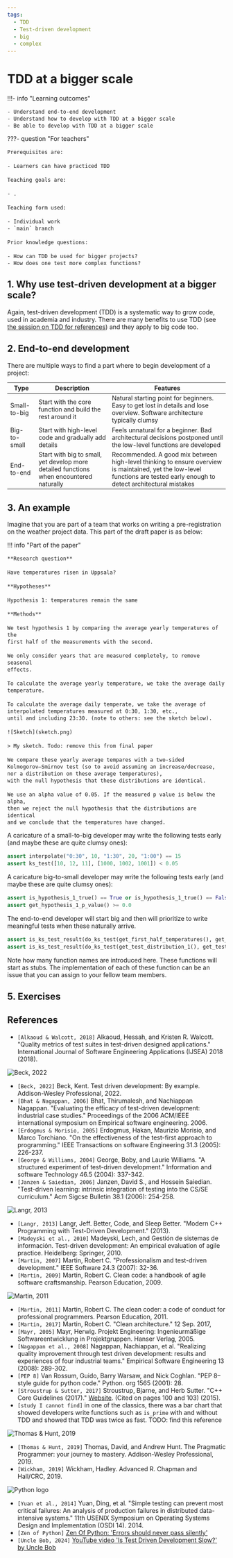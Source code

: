 ```yaml
---
tags:
  - TDD
  - Test-driven development
  - big
  - complex
---
```


# TDD at a bigger scale

!!!- info "Learning outcomes"

    - Understand end-to-end development
    - Understand how to develop with TDD at a bigger scale
    - Be able to develop with TDD at a bigger scale

???- question "For teachers"

    Prerequisites are:

    - Learners can have practiced TDD

    Teaching goals are:

    - .

    Teaching form used:

    - Individual work
    - `main` branch

    Prior knowledge questions:

    - How can TDD be used for bigger projects?
    - How does one test more complex functions?

## 1. Why use test-driven development at a bigger scale?

Again, test-driven development (TDD) is a systematic way to grow code,
used in academia and industry. There are many benefits to use TDD (see
[the session on TDD for references](../tdd/README.md))
and they apply to big code too.

## 2. End-to-end development

There are multiple ways to find a part where to begin development
of a project:

<!-- markdownlint-disable MD013 --><!-- Tables cannot be split up over lines, hence will break 80 characters per line -->

Type        |Description                                                                            |Features
------------|---------------------------------------------------------------------------------------|--------------------------------------------------------------------------------------------------------------------------------------------------------------------------
Small-to-big|Start with the core function and build the rest around it                              |Natural starting point for beginners. Easy to get lost in details and lose overview. Software architecture typically clumsy
Big-to-small|Start with high-level code and gradually add details                                   |Feels unnatural for a beginner. Bad architectural decisions postponed until the low-level functions are developed
End-to-end  |Start with big to small, yet develop more detailed functions when encountered naturally|Recommended. A good mix between high-level thinking to ensure overview is maintained, yet the low-level functions are tested early enough to detect architectural mistakes

<!-- markdownlint-enable MD013 -->

## 3. An example

Imagine that you are part of a team that works on writing a pre-registration
on the weather project data. This part of the draft paper is as below:

!!! info "Part of the paper"

    **Research question**

    Have temperatures risen in Uppsala?

    **Hypotheses**

    Hypothesis 1: temperatures remain the same

    **Methods**
    
    We test hypothesis 1 by comparing the average yearly temperatures of the
    first half of the measurements with the second.

    We only consider years that are measured completely, to remove seasonal
    effects.

    To calculate the average yearly temperature, we take the average daily
    temperature.

    To calculate the average daily temperate, we take the average of
    interpolated temperatures measured at 0:30, 1:30, etc.,
    until and including 23:30. (note to others: see the sketch below).

    ![Sketch](sketch.png)

    > My sketch. Todo: remove this from final paper

    We compare these yearly average tempares with a two-sided
    Kolmogorov–Smirnov test (so to avoid assuming an increase/decrease,
    nor a distribution on these average temperatures),
    with the null hypothesis that these distributions are identical.

    We use an alpha value of 0.05. If the measured p value is below the alpha,
    then we reject the null hypothesis that the distributions are identical
    and we conclude that the temperatures have changed.

A caricature of a small-to-big developer may write the following tests early
(and maybe these are quite clumsy ones):

```python
assert interpolate("0:30", 10, "1:30", 20, "1:00") == 15
assert ks_test([10, 12, 11], [1000, 1002, 1001]) < 0.05
```

A caricature big-to-small developer may write the following tests early
(and maybe these are quite clumsy ones):

```python
assert is_hypothesis_1_true() == True or is_hypothesis_1_true() == False
assert get_hypothesis_1_p_value() >= 0.0
```

The end-to-end developer will start big and then will prioritize to write
meaningful tests when these naturally arrive.

```python
assert is_ks_test_result(do_ks_test(get_first_half_temperatures(), get_second_half_temperatures()))
assert is_ks_test_result(do_ks_test(get_test_distribution_1(), get_test_distribution_2()))
```

Note how many function names are introduced here.
These functions will start as stubs.
The implementation of each of these function can be an issue
that you can assign to your fellow team members.

## 5. Exercises

## References

- `[Alkaoud & Walcott, 2018]` Alkaoud, Hessah, and Kristen R. Walcott.
  "Quality metrics of test suites in test-driven designed applications."
  International Journal of Software Engineering Applications (IJSEA)
  2018 (2018).

![Beck, 2022](beck_tdd_by_example.jpg)

- `[Beck, 2022]` Beck, Kent. Test driven development: By example.
  Addison-Wesley Professional, 2022.
- `[Bhat & Nagappan, 2006]` Bhat, Thirumalesh, and Nachiappan Nagappan.
  "Evaluating the efficacy of test-driven development: industrial case
  studies." Proceedings of the 2006 ACM/IEEE international symposium on
  Empirical software engineering. 2006.
- `[Erdogmus & Morisio, 2005]` Erdogmus, Hakan, Maurizio Morisio, and
  Marco Torchiano. "On the effectiveness of the test-first approach to
  programming." IEEE Transactions on software Engineering 31.3 (2005): 226-237.
- `[George & Williams, 2004]` George, Boby, and Laurie Williams.
  "A structured experiment of test-driven development."
  Information and software Technology 46.5 (2004): 337-342.
- `[Janzen & Saiedian, 2006]` Janzen, David S., and Hossein Saiedian.
  "Test-driven learning: intrinsic integration of testing into the CS/SE
  curriculum." Acm Sigcse Bulletin 38.1 (2006): 254-258.

![Langr, 2013](book_langr.jpg)

- `[Langr, 2013]` Langr, Jeff. Better, Code, and Sleep Better.
  "Modern C++ Programming with Test-Driven Development." (2013).
- `[Madeyski et al., 2010]` Madeyski, Lech, and
  Gestión de sistemas de información.
  Test-driven development: An empirical evaluation of agile practice.
  Heidelberg: Springer, 2010.
- `[Martin, 2007]` Martin, Robert C.
  "Professionalism and test-driven development."
  IEEE Software 24.3 (2007): 32-36.
- `[Martin, 2009]` Martin, Robert C.
  Clean code: a handbook of agile software craftsmanship.
  Pearson Education, 2009.

![Martin, 2011](martin_the_clean_coder.jpg)

- `[Martin, 2011]` Martin, Robert C.
  The clean coder: a code of conduct for professional programmers.
  Pearson Education, 2011.
- `[Martin, 2017]` Martin, Robert C. "Clean architecture." 12 Sep. 2017,
- `[Mayr, 2005]` Mayr, Herwig.
  Projekt Engineering: Ingenieurmäßige Softwareentwicklung in Projektgruppen.
  Hanser Verlag, 2005.
- `[Nagappan et al., 2008]` Nagappan, Nachiappan, et al.
  "Realizing quality improvement through test driven development:
  results and experiences of four industrial teams."
  Empirical Software Engineering 13 (2008): 289-302.
- `[PEP 8]` Van Rossum, Guido, Barry Warsaw, and Nick Coghlan.
  "PEP 8–style guide for python code." Python. org 1565 (2001): 28.
- `[Stroustrup & Sutter, 2017]`
  Stroustrup, Bjarne, and Herb Sutter.
  "C++ Core Guidelines (2017)."
  [Website](http://isocpp.github.io/CppCoreGuidelines/CppCoreGuidelines).
  (Cited on pages 100 and 103) (2015).
- `[study I cannot find]` in one of the classics, there was a bar chart that
  showed developers write functions such as `is_prime` with and without TDD
  and showed that TDD was twice as fast. TODO: find this reference

![Thomas & Hunt, 2019](thomas_and_hunt_the_pragmatic_programmer.jpg)

- `[Thomas & Hunt, 2019]` Thomas, David, and Andrew Hunt.
  The Pragmatic Programmer: your journey to mastery.
  Addison-Wesley Professional, 2019.
- `[Wickham, 2019]` Wickham, Hadley. Advanced R. Chapman and Hall/CRC, 2019.

![Python logo](python_logo.png)

- `[Yuan et al., 2014]`
  Yuan, Ding, et al.
  "Simple testing can prevent most critical failures:
  An analysis of production failures in distributed data-intensive systems."
  11th USENIX Symposium on Operating Systems Design and Implementation
  (OSDI 14). 2014.
- `[Zen of Python]`
  [Zen Of Python: 'Errors should never pass silently'](https://peps.python.org/pep-0020/#the-zen-of-python)
- `[Uncle Bob, 2024]` [YouTube video 'Is Test Driven Development Slow?' by Uncle Bob](https://youtu.be/hFRq2vONviM?si=rt8KQQC69yqVpxz2)
